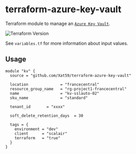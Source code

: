 # terraform-azure-key-vault

Terraform module to manage an [`Azure Key Vault`](https://docs.microsoft.com/en-us/azure/key-vault/).

![Terraform Version](https://img.shields.io/badge/Terraform-%3E=%200.12.0-green)

See `variables.tf` for more information about input values.

## Usage

```hcl
module "kv" {
  source = "github.com/Xat59/terraform-azure-key-vault"

  location              = "francecentral"
  resource_group_name   = "rg-project1-francecentral"
  name                  = "kv-sslauto-02"
  sku_name              = "standard"

  tenant_id       = "xxxx"

  soft_delete_retention_days  = 30

  tags = {
    environment = "dev"
    client      = "scalair"
    terraform   = "true"
  }
}
```
